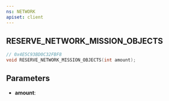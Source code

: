 ```yaml
---
ns: NETWORK
apiset: client
---
```

## RESERVE_NETWORK_MISSION_OBJECTS

```c
// 0x4E5C93BD0C32FBF8
void RESERVE_NETWORK_MISSION_OBJECTS(int amount);
```


## Parameters
* **amount**:



